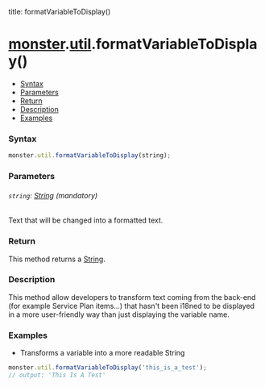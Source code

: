 title: formatVariableToDisplay()

# [monster][monster].[util][util].formatVariableToDisplay()

* [Syntax](#syntax)
* [Parameters](#parameters)
* [Return](#return)
* [Description](#description)
* [Examples](#examples)

### Syntax
```javascript
monster.util.formatVariableToDisplay(string);
```

### Parameters

###### `string`: [String][string_literal] (mandatory)

Text that will be changed into a formatted text.

### Return
This method returns a [String][string_literal].

### Description
This method allow developers to transform text coming from the back-end (for example Service Plan items...) that hasn't been i18ned to be displayed in a more user-friendly way than just displaying the variable name.

### Examples
* Transforms a variable into a more readable String
```javascript
monster.util.formatVariableToDisplay('this_is_a_test');
// output: 'This Is A Test'
```

[monster]: ../../monster.md
[util]: ../util.md

[string_literal]: https://developer.mozilla.org/en-US/docs/Web/JavaScript/Guide/Values,_variables,_and_literals#String_literals
